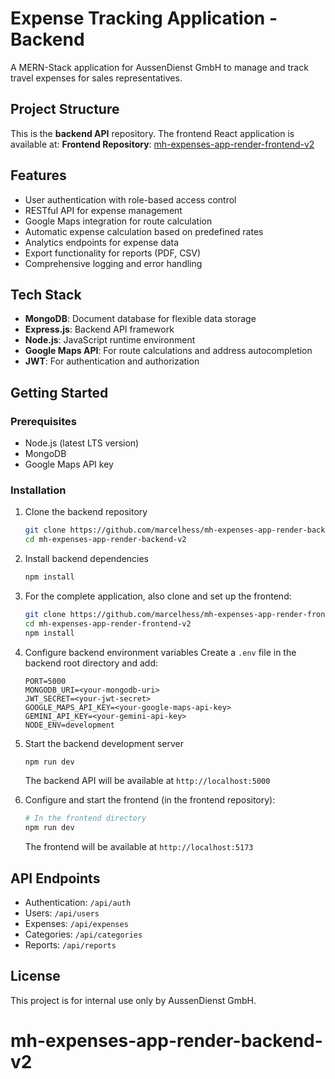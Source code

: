 # Expense Tracking Application - Backend

A MERN-Stack application for AussenDienst GmbH to manage and track travel expenses for sales representatives.

## Project Structure

This is the **backend API** repository. The frontend React application is available at:
**Frontend Repository**: [mh-expenses-app-render-frontend-v2](https://github.com/marcelhess/mh-expenses-app-render-frontend-v2)

## Features

- User authentication with role-based access control
- RESTful API for expense management
- Google Maps integration for route calculation
- Automatic expense calculation based on predefined rates
- Analytics endpoints for expense data
- Export functionality for reports (PDF, CSV)
- Comprehensive logging and error handling

## Tech Stack

- **MongoDB**: Document database for flexible data storage
- **Express.js**: Backend API framework
- **Node.js**: JavaScript runtime environment
- **Google Maps API**: For route calculations and address autocompletion
- **JWT**: For authentication and authorization

## Getting Started

### Prerequisites

- Node.js (latest LTS version)
- MongoDB
- Google Maps API key

### Installation

1. Clone the backend repository

   ```bash
   git clone https://github.com/marcelhess/mh-expenses-app-render-backend-v2.git
   cd mh-expenses-app-render-backend-v2
   ```

2. Install backend dependencies

   ```bash
   npm install
   ```

3. For the complete application, also clone and set up the frontend:

   ```bash
   git clone https://github.com/marcelhess/mh-expenses-app-render-frontend-v2.git
   cd mh-expenses-app-render-frontend-v2
   npm install
   ```

4. Configure backend environment variables
   Create a `.env` file in the backend root directory and add:

   ```env
   PORT=5000
   MONGODB_URI=<your-mongodb-uri>
   JWT_SECRET=<your-jwt-secret>
   GOOGLE_MAPS_API_KEY=<your-google-maps-api-key>
   GEMINI_API_KEY=<your-gemini-api-key>
   NODE_ENV=development
   ```

5. Start the backend development server
   ```bash
   npm run dev
   ```

   The backend API will be available at `http://localhost:5000`

6. Configure and start the frontend (in the frontend repository):
   ```bash
   # In the frontend directory
   npm run dev
   ```

   The frontend will be available at `http://localhost:5173`

## API Endpoints

- Authentication: `/api/auth`
- Users: `/api/users`
- Expenses: `/api/expenses`
- Categories: `/api/categories`
- Reports: `/api/reports`

## License

This project is for internal use only by AussenDienst GmbH.
# mh-expenses-app-render-backend-v2
